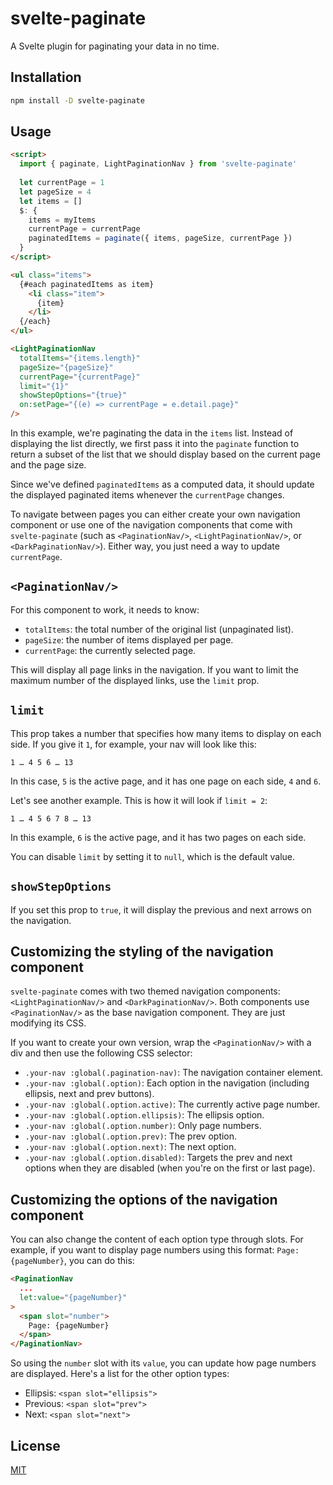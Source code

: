 # svelte-paginate

A Svelte plugin for paginating your data in no time.

## Installation

```bash
npm install -D svelte-paginate
```

## Usage

```html
<script>
  import { paginate, LightPaginationNav } from 'svelte-paginate'
 
  let currentPage = 1
  let pageSize = 4
  let items = []
  $: {
    items = myItems
    currentPage = currentPage
    paginatedItems = paginate({ items, pageSize, currentPage })
  }
</script>

<ul class="items">
  {#each paginatedItems as item}
    <li class="item">
      {item}
    </li>
  {/each}
</ul>

<LightPaginationNav
  totalItems="{items.length}"
  pageSize="{pageSize}"
  currentPage="{currentPage}"
  limit="{1}"
  showStepOptions="{true}"
  on:setPage="{(e) => currentPage = e.detail.page}"
/>
```

In this example, we're paginating the data in the `items` list. Instead of displaying the list directly, we first pass it into the `paginate` function to return a subset of the list that we should display based on the current page and the page size.

Since we've defined `paginatedItems` as a computed data, it should update the displayed paginated items whenever the `currentPage` changes.

To navigate between pages you can either create your own navigation component or use one of the navigation components that come with `svelte-paginate` (such as `<PaginationNav/>`, `<LightPaginationNav/>`, or `<DarkPaginationNav/>`). Either way, you just need a way to update `currentPage`.

## `<PaginationNav/>`

For this component to work, it needs to know:
- `totalItems`: the total number of the original list (unpaginated list).
- `pageSize`: the number of items displayed per page.
- `currentPage`: the currently selected page.

This will display all page links in the navigation. If you want to limit the maximum number of the displayed links, use the `limit` prop.

## `limit`

This prop takes a number that specifies how many items to display on each side. If you give it `1`, for example, your nav will look like this:

```
1 … 4 5 6 … 13
```

In this case, `5` is the active page, and it has one page on each side, `4` and `6`.

Let's see another example. This is how it will look if `limit = 2`:

```
1 … 4 5 6 7 8 … 13
```

In this example, `6` is the active page, and it has two pages on each side.

You can disable `limit` by setting it to `null`, which is the default value.

## `showStepOptions`

If you set this prop to `true`, it will display the previous and next arrows on the navigation.

## Customizing the styling of the navigation component

`svelte-paginate` comes with two themed navigation components: `<LightPaginationNav/>` and `<DarkPaginationNav/>`. Both components use `<PaginationNav/>` as the base navigation component. They are just modifying its CSS.

If you want to create your own version, wrap the `<PaginationNav/>` with a div and then use the following CSS selector:

- `.your-nav :global(.pagination-nav)`: The navigation container element.
- `.your-nav :global(.option)`: Each option in the navigation (including ellipsis, next and prev buttons).
- `.your-nav :global(.option.active)`: The currently active page number.
- `.your-nav :global(.option.ellipsis)`: The ellipsis option.
- `.your-nav :global(.option.number)`: Only page numbers.
- `.your-nav :global(.option.prev)`: The prev option.
- `.your-nav :global(.option.next)`: The next option.
- `.your-nav :global(.option.disabled)`: Targets the prev and next options when they are disabled (when you're on the first or last page).

## Customizing the options of the navigation component

You can also change the content of each option type through slots. For example, if you want to display page numbers using this format: `Page: {pageNumber}`, you can do this:

```html
<PaginationNav
  ...
  let:value="{pageNumber}"
>
  <span slot="number">
    Page: {pageNumber}
  </span>
</PaginationNav>
```

So using the `number` slot with its `value`, you can update how page numbers are displayed. Here's a list for the other option types:

- Ellipsis: `<span slot="ellipsis">`
- Previous: `<span slot="prev">`
- Next: `<span slot="next">`


## License

[MIT](http://opensource.org/licenses/MIT)
